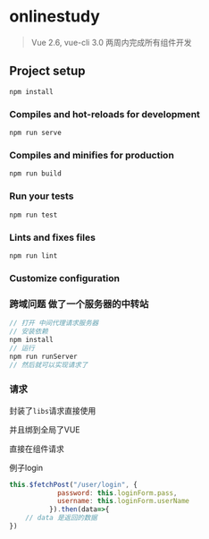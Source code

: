 # onlinestudy

> Vue 2.6, vue-cli 3.0
> 两周内完成所有组件开发

## Project setup
```
npm install
```

### Compiles and hot-reloads for development
```
npm run serve
```

### Compiles and minifies for production
```
npm run build
```

### Run your tests
```
npm run test
```

### Lints and fixes files
```
npm run lint
```

### Customize configuration
### 跨域问题 做了一个服务器的中转站

```javascript
// 打开 中间代理请求服务器
// 安装依赖
npm install
// 运行
npm run runServer
// 然后就可以实现请求了

```

### 请求

封装了`libs`请求直接使用

并且绑到全局了VUE

直接在组件请求

例子login 

```javascript
this.$fetchPost("/user/login", {
            password: this.loginForm.pass,
            username: this.loginForm.userName
          }).then(data=>{
    // data 是返回的数据
})

```



